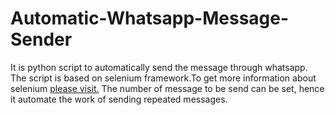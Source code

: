 # Automatic-Whatsapp-Message-Sender
It is python script to automatically send the message through whatsapp.
The script is based on selenium framework.To get more information about selenium [please visit.](https://selenium-python.readthedocs.io/)
The number of message to be send can be set, hence it automate the work of sending repeated messages.

